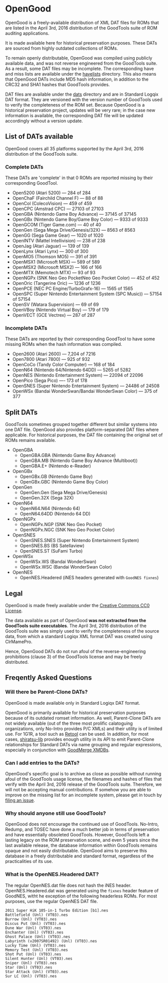 # OpenGood

OpenGood is a freely-available distribution of XML DAT files for ROMs that are listed in the April 3rd, 2016 distribution of the GoodTools suite of ROM auditing applications.

It is made available here for historical preservation purposes. These DATs are sourced from highly outdated collections of ROMs.

To remain openly distributable, OpenGood was compiled using publicly available data, and was not reverse engineered from the GoodTools suite. As a result, some DAT files may be incomplete. The corresponding have and miss lists are available under the [havelists](/havelists) directory. This also means that OpenGood DATs include MD5 hash information, in addition to the CRC32 and SHA1 hashes that GoodTools provides.

DAT files are available under the [dats](/dats) directory and are in Standard Logqix DAT format. They are versioned with the version number of GoodTools used to verify the completeness of the ROM set. Because OpenGood is a historical preservation project, updates will be very rare; in the case new information is available, the corresponding DAT file will be updated accordingly without a version update.


## List of DATs available

OpenGood covers all 35 platforms supported by the April 3rd, 2016 distribution of the GoodTools suite.

### Complete DATs

These DATs are 'complete' in that 0 ROMs are reported missing by their corresponding GoodTool. 

* Open5200 (Atari 5200) &mdash; 284 of 284
* OpenChaF (Fairchild Channel F) &mdash; 88 of 88
* OpenCol (ColecoVision) &mdash; 459 of 459
* OpenCPC (Amstrad CPC) &mdash; 27103 of 27103
* OpenGBA (Nintendo Game Boy Advance) &mdash; 37145 of 37145
* OpenGBx (Nintendo Game Boy/Game Boy Color) &mdash; 9333 of 9333
* OpenGCOM (Tiger Game.com) &mdash; 40 of 40
* OpenGen (Sega Mega Drive/Genesis/32X) &mdash; 8563 of 8563
* OpenGG (Sega Game Gear) &mdash; 1020 of 1020
* OpenINTV (Mattel Intellivision) &mdash; 238 of 238
* OpenJag (Atari Jaguar) &mdash; 139 of 139
* OpenLynx (Atari Lynx) &mdash; 300 of 300
* OpenMO5 (Thomson MO5) &mdash; 391 of 391
* OpenMSX1 (Microsoft MSX) &mdash; 589 of 589
* OpenMSX2 (Microsoft MSX2) &mdash; 166 of 166
* OpenMTX (Memotech MTX) &mdash; 93 of 93
* OpenNGPx (SNK Neo Geo PocketNeo Geo Pocket Color) &mdash; 452 of 452
* OpenOric (Tangerine Oric) &mdash; 1236 of 1236
* OpenPCE (NEC PC Engine/TurboGrafx-16) &mdash; 1565 of 1565
* OpenSPC (Super Nintendo Entertainment System (SPC Music)) &mdash; 57154 of 57154
* OpenSV (Watara Supervision) &mdash; 69 of 69
* OpenVBoy (Nintendo Virtual Boy) &mdash; 179 of 179
* OpenVECT (GCE Vectrex) &mdash; 287 of 287

### Incomplete DATs

These DATs are reported by their corresponding GoodTool to have some missing ROMs when the hash information was compiled.

* Open2600 (Atari 2600) &mdash; 7,204 of 7216
* Open7800 (Atari 7800) &mdash; 925 of 932
* OpenCoCo (Tandy Color Computer) &mdash; 168 of 184
* OpenN64 (Nintendo 64/Nintendo 64DD) &mdash; 5265 of 5282
* OpenNES (Nintendo Entertainment System) &mdash; 22094 of 22096
* OpenPico (Sega Pico) &mdash;- 173 of 178
* OpenSNES (Super Nintendo Entertainment System) &mdash; 24486 of 24508
* OpenWSx (Bandai WonderSwan/Bandai WonderSwan Color) &mdash; 375 of 377

## Split DATs

GoodTools sometimes grouped together different but similar systems into one DAT file. OpenGood also provides platform-separated DAT files where applicable. For historical purposes, the DAT file containing the original set of ROMs remains available.

* OpenGBA
  * OpenGBA.GBA (Nintendo Game Boy Advance)
  * OpenGBA.MB (Nintendo Game Boy Advance (Multiboot))
  * OpenGBA.E+ (Nintendo e-Reader)
* OpenGBx
  * OpenGBx.GB (Nintendo Game Boy)
  * OpenGBx.GBC (Nintendo Game Boy Color)
* OpenGen
  * OpenGen.Gen (Sega Mega Drive/Genesis)
  * OpenGen.32X (Sega 32X)
* OpenN64
  * OpenN64.N64 (Nintendo 64)
  * OpenN64.64DD (Nintendo 64 DD)
* OpenNGPx
  * OpenNGPx.NGP (SNK Neo Geo Pocket)
  * OpenNGPx.NGC (SNK Neo Geo Pocket Color)
* OpenSNES
  * OpenSNES.SNES (Super Nintendo Entertainment System)
  * OpenSNES.BS (BS Satellaview)
  * OpenSNES.ST (SuFami Turbo)
* OpenWSx
  * OpenWSx.WS (Bandai WonderSwan)
  * OpenWSx.WSC (Bandai WonderSwan Color)
* OpenNES
  * OpenNES.Headered (iNES headers generated with `GoodNES fixnes`)
## Legal

OpenGood is made freely available under the [Creative Commons CC0 License](LICENSE.md). 

The data available as part of OpenGood **was not extracted from the GoodTools suite executables**. The April 3rd, 2016 distribution of the GoodTools suite was simply used to verify the completeness of the source data, from which a standard Logiqx XML format DAT was created using ClrMamePro.

Hence, OpenGood DATs do not run afoul of the reverse-engineering prohibitions (clause 3) of the GoodTools license and may be freely distributed.

## Freqently Asked Questions

### Will there be Parent-Clone DATs?

OpenGood is made available only in Standard Logiqx DAT format. 

OpenGood is primarily available for historical preservation purposes because of its outdated romset information. As well, Parent-Clone DATs are not widely available (out of the three most prolific calatoguing organizations, only No-Intro provides P/C XMLs) and their utility is of limited use. For 1G1R, a tool such as [Retool](https://github.com/unexpectedpanda/retool) can be used. In addition, for most cases, [shiratsu-lib](https://github.com/SnowflakePowered/shiratsu/tree/master/src/shiratsu-lib) provides enough utility in its API to emit Parent-Clone relationships for Standard DATs via name grouping and regular expressions, especially in conjunction with [GoodMerge XMDBs](https://sourceforge.net/projects/goodmerge/files/GoodMerge%20XMDBs/).

### Can I add entries to the DATs?

OpenGood's specific goal is to archive as close as possible without running afoul of the GoodTools usage license, the filenames and hashes of files that verify with the April 3rd, 2016 release of the GoodTools suite. Therefore, we will not be accepting manual contributions. If somehow you are able to improve on the missing list for an incomplete system, please get in touch by [filing an issue](https://github.com/SnowflakePowered/opengood/issues).


### Why should anyone still use GoodTools?

OpenGood does not encourage the continued use of GoodTools. No-Intro, Redump, and TOSEC have done a much better job in terms of preservation and have essentially obsoleted GoodTools. However, GoodTools left a lasting legacy on the ROM preservation scene, and even 5 years since the last available release, the database information within GoodTools remains opaque and not easily distributable. OpenGood aims to preserve this database in a freely distributable and standard format, regardless of the practicalities of its use.

### What is the OpenNES.Headered DAT?

The regular OpenNES.dat file does not hash the iNES header. OpenNES.Headered.dat was generated using the `fixnes` header feature of GoodNES, witht he exception of the following headerless ROMs. For most purposes, use the regular OpenNES DAT file.

```
2011 Super HiK 105-in-1 Turbo Edition [b1].nes
Battlefield (Unl) (VT03).nes
Burrow (Unl) (VT03).nes
Discus Put (Unl) (VT03).nes
Dune War (Unl) (VT03).nes
Enchanter (Unl) (VT03).nes
Ghost Palace (Unl) (VT03).nes
Labyrinth (v2007SR01492) (Unl) (VT03).nes
Lucky Time (Unl) (VT03).nes
Memory Test (Unl) (VT03).nes
Shot Put (Unl) (VT03).nes
Silent Hunter (Unl) (VT03).nes
Sniper (Unl) (VT03).nes
Star (Unl) (VT03).nes
Star Attack (Unl) (VT03).nes
Sur LC (Unl) (VT03).nes
```